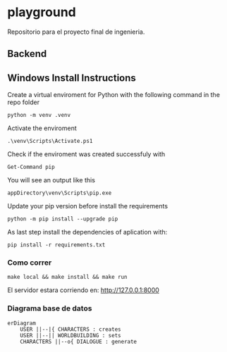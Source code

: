 # playground

Repositorio para el proyecto final de ingenieria.

## Backend

## Windows Install Instructions
  Create a virtual enviroment for Python with the following command in the repo folder
  
  `python -m venv .venv`

  Activate the enviroment

  `.\venv\Scripts\Activate.ps1`

  Check if the enviroment was created successfuly with

  `Get-Command pip`

  You will see an output like this
  
  `appDirectory\venv\Scripts\pip.exe`

  Update your pip version before install the requirements

  `python -m pip install --upgrade pip`

  As last step install the dependencies of aplication with:

  `pip install -r requirements.txt`

###  Como correr

`make local && make install && make run`

El servidor estara corriendo en: http://127.0.0.1:8000


### Diagrama base de datos

```mermaid
erDiagram
    USER ||--|{ CHARACTERS : creates
    USER ||--|| WORLDBUILDING : sets
    CHARACTERS ||--o{ DIALOGUE : generate
```
